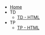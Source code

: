 * [Home](/)
* TD
  * [TD - HTML](http://www.iut-fbleau.fr/sitebp/web/wim11/html/html.pdf)
* TP
  * [TP - HTML](/tp/html)
  <!-- * [TP - CSS](/tp/css) -->
  <!-- * [TP - JS](/tp/js) -->
<!-- * [Project](/project) -->

